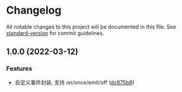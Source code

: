 # Changelog

All notable changes to this project will be documented in this file. See [standard-version](https://github.com/conventional-changelog/standard-version) for commit guidelines.

## 1.0.0 (2022-03-12)


### Features

* 自定义事件封装, 支持 on/once/emit/off ([dc875b8](https://github.com/eleven-net-cn/emitter/commit/dc875b8137654890dc0293c9b223c7ae46ac58c0))
